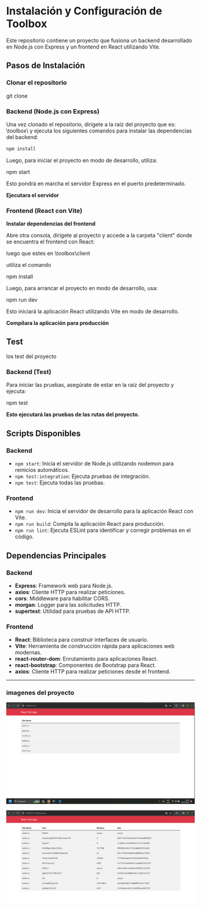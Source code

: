 # Instalación y Configuración de Toolbox

Este repositorio contiene un proyecto que fusiona un backend desarrollado en Node.js con Express y un frontend en React utilizando Vite.

## Pasos de Instalación

### Clonar el repositorio

git clone <nombredelrepo>

### Backend (Node.js con Express)

 Una vez clonado el repositorio, dirígete a la raíz del proyecto que es:  \toolbox\ y ejecuta los siguientes comandos para instalar las dependencias del backend:

```bash
npm install
```

 Luego, para iniciar el proyecto en modo de desarrollo, utiliza:

 npm start

Esto pondrá en marcha el servidor Express en el puerto predeterminado.

**Ejecutara el servidor**


### Frontend (React con Vite)

**Instalar dependencias del frontend**

Abre otra consola, dirígete al proyecto y accede a la carpeta "client" donde se encuentra el frontend con React:

luego que estes en \toolbox\client

utiliza el comando 

 npm install

Luego, para arrancar el proyecto en modo de desarrollo, usa:

 npm run dev

Esto iniciará la aplicación React utilizando Vite en modo de desarrollo.

**Compilara la aplicación para producción**

## Test
 los test del proyecto 

### Backend (Test)

Para iniciar las pruebas, asegúrate de estar en la raíz del proyecto y ejecuta:

npm test

**Esto ejecutará las pruebas de las rutas del proyecto.**

## Scripts Disponibles

### Backend

- `npm start`: Inicia el servidor de Node.js utilizando nodemon para reinicios automáticos.
- `npm test:integration`: Ejecuta pruebas de integración.
- `npm test`: Ejecuta todas las pruebas.

### Frontend

- `npm run dev`: Inicia el servidor de desarrollo para la aplicación React con Vite.
- `npm run build`: Compila la aplicación React para producción.
- `npm run lint`: Ejecuta ESLint para identificar y corregir problemas en el código.

## Dependencias Principales

### Backend

- **Express**: Framework web para Node.js.
- **axios**: Cliente HTTP para realizar peticiones.
- **cors**: Middleware para habilitar CORS.
- **morgan**: Logger para las solicitudes HTTP.
- **supertest**: Utilidad para pruebas de API HTTP.

### Frontend

- **React**: Biblioteca para construir interfaces de usuario.
- **Vite**: Herramienta de construcción rápida para aplicaciones web modernas.
- **react-router-dom**: Enrutamiento para aplicaciones React.
- **react-bootstrap**: Componentes de Bootstrap para React.
- **axios**: Cliente HTTP para realizar peticiones desde el frontend.

---

### imagenes del proyecto 

![Alt text](image.png)

![Alt text](image-1.png)
